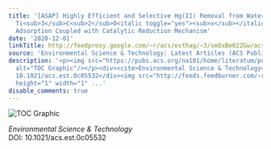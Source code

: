 ```yaml
---
title: '[ASAP] Highly Efficient and Selective Hg(II) Removal from Water Using Multilayered
  Ti<sub>3</sub>C<sub>2</sub>O<italic toggle="yes"><sub>x</sub></italic> MXene via
  Adsorption Coupled with Catalytic Reduction Mechanism'
date: '2020-12-01'
linkTitle: http://feedproxy.google.com/~r/acs/esthag/~3/smOxBe02ZGw/acs.est.0c05532
source: 'Environmental Science & Technology: Latest Articles (ACS Publications)'
description: '<p><img src="https://pubs.acs.org/na101/home/literatum/publisher/achs/journals/content/esthag/0/esthag.ahead-of-print/acs.est.0c05532/20201201/images/medium/es0c05532_0007.gif"
  alt="TOC Graphic"/></p><div><cite>Environmental Science & Technology</cite></div><div>DOI:
  10.1021/acs.est.0c05532</div><img src="http://feeds.feedburner.com/~r/acs/esthag/~4/smOxBe02ZGw"
  height="1" width="1" ...'
disable_comments: true
---
```

<p><img src="https://pubs.acs.org/na101/home/literatum/publisher/achs/journals/content/esthag/0/esthag.ahead-of-print/acs.est.0c05532/20201201/images/medium/es0c05532_0007.gif" alt="TOC Graphic"/></p><div><cite>Environmental Science & Technology</cite></div><div>DOI: 10.1021/acs.est.0c05532</div><img src="http://feeds.feedburner.com/~r/acs/esthag/~4/smOxBe02ZGw" height="1" width="1" ...